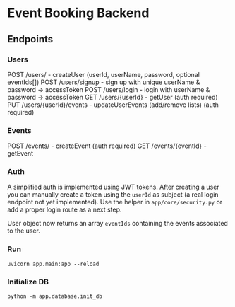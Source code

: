 # Event Booking Backend

## Endpoints

### Users
POST /users/ - createUser (userId, userName, password, optional eventIds[])
POST /users/signup - sign up with unique userName & password -> accessToken
POST /users/login - login with userName & password -> accessToken
GET /users/{userId} - getUser (auth required)
PUT /users/{userId}/events - updateUserEvents (add/remove lists) (auth required)

### Events
POST /events/ - createEvent (auth required)
GET /events/{eventId} - getEvent

### Auth
A simplified auth is implemented using JWT tokens. After creating a user you can manually create a token using the `userId` as subject (a real login endpoint not yet implemented). Use the helper in `app/core/security.py` or add a proper login route as a next step.

User object now returns an array `eventIds` containing the events associated to the user.

### Run
```
uvicorn app.main:app --reload
```

### Initialize DB
```
python -m app.database.init_db
```
